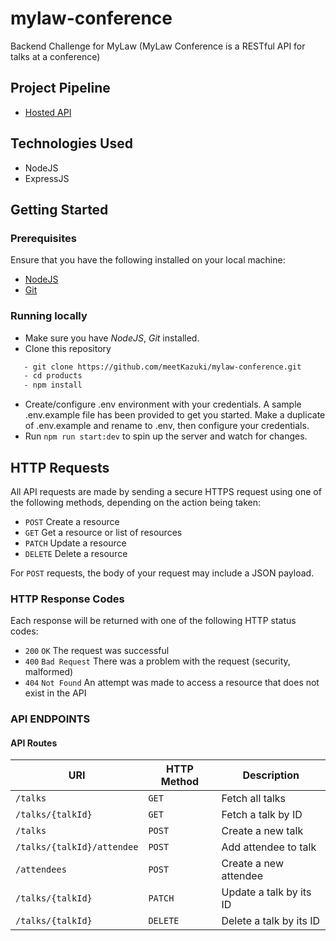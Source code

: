 # mylaw-conference

Backend Challenge for MyLaw (MyLaw Conference is a RESTful API for talks at a conference)


## Project Pipeline

- [Hosted API](https://mylaw-staging.herokuapp.com/)


## Technologies Used

* NodeJS
* ExpressJS


## Getting Started

### Prerequisites

Ensure that you have the following installed on your local machine:

- [NodeJS](https://nodejs.org/en/download)
- [Git](https://git-scm.com/downloads)

### Running locally

- Make sure you have *NodeJS*, *Git* installed.
- Clone this repository

 ```bash
    - git clone https://github.com/meetKazuki/mylaw-conference.git
    - cd products
    - npm install
  ```
- Create/configure .env environment with your credentials. A sample .env.example file has been provided to get you started.
  Make a duplicate of .env.example and rename to .env, then configure your credentials.
- Run `npm run start:dev` to spin up the server and watch for changes.


## HTTP Requests

All API requests are made by sending a secure HTTPS request using one of the following methods, depending on the action being taken:

- `POST` Create a resource
- `GET` Get a resource or list of resources
- `PATCH` Update a resource
- `DELETE` Delete a resource

For `POST` requests, the body of your request may include a JSON payload.

### HTTP Response Codes

Each response will be returned with one of the following HTTP status codes:

- `200` `OK` The request was successful
- `400` `Bad Request` There was a problem with the request (security, malformed)
- `404` `Not Found` An attempt was made to access a resource that does not exist in the API

### API ENDPOINTS

#### API Routes

| URI                                                     | HTTP Method | Description                               |
| ------------------------------------------------------- | ----------- | ----------------------------------------- |
| <code>/talks</code>                                     | `GET`       | Fetch all talks                           |
| <code>/talks/{talkId}                                   | `GET`       | Fetch a talk by ID                        |
| <code>/talks</code>                                     | `POST`      | Create a new talk                         |
| <code>/talks/{talkId}/attendee</code>                   | `POST`      | Add attendee to talk                      |
| <code>/attendees</code>                                 | `POST`      | Create a new attendee                     |
| <code>/talks/{talkId}                                   | `PATCH`     | Update a talk by its ID                   |
| <code>/talks/{talkId}                                   | `DELETE`    | Delete a talk by its ID                   |
